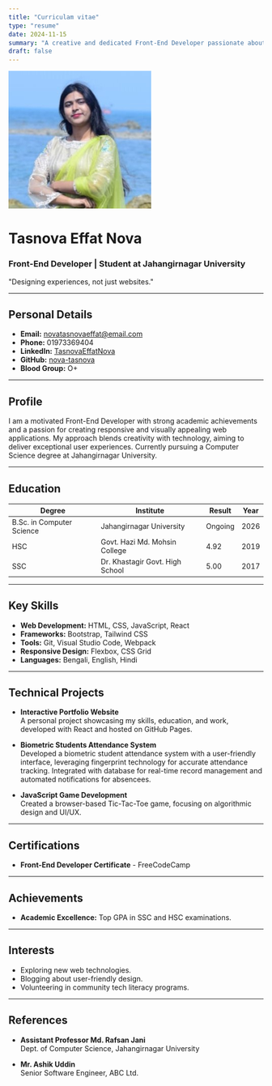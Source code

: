 ```yaml
---
title: "Curriculam vitae"
type: "resume"
date: 2024-11-15
summary: "A creative and dedicated Front-End Developer passionate about building intuitive web applications."
draft: false
---
```


![Tasnova Effat Nova](./IMG_20200504_203259_610.jpg)

# **Tasnova Effat Nova**

### Front-End Developer | Student at Jahangirnagar University  
"Designing experiences, not just websites."  

---

## **Personal Details**
- **Email:** novatasnovaeffat@email.com  
- **Phone:** 01973369404
- **LinkedIn:** [TasnovaEffatNova](https://www.linkedin.com/in/tasnova-effat-nova-677752241/)
- **GitHub:** [nova-tasnova](https://github.com/nova-tasnova)  
- **Blood Group:** O+

---

## **Profile**

I am a motivated Front-End Developer with strong academic achievements and a passion for creating responsive and visually appealing web applications. My approach blends creativity with technology, aiming to deliver exceptional user experiences. Currently pursuing a Computer Science degree at Jahangirnagar University.

---

## **Education**

| **Degree**                  | **Institute**                          | **Result** | **Year**  |
|-----------------------------|----------------------------------------|------------|-----------|
| B.Sc. in Computer Science   | Jahangirnagar University              | Ongoing    | 2026      |
| HSC                        | Govt. Hazi Md. Mohsin College         | 4.92       | 2019      |
| SSC                        | Dr. Khastagir Govt. High School       | 5.00       | 2017      |

---

## **Key Skills**
- **Web Development:** HTML, CSS, JavaScript, React  
- **Frameworks:** Bootstrap, Tailwind CSS  
- **Tools:** Git, Visual Studio Code, Webpack  
- **Responsive Design:** Flexbox, CSS Grid  
- **Languages:** Bengali, English, Hindi 

---

## **Technical Projects**

- **Interactive Portfolio Website**  
  A personal project showcasing my skills, education, and work, developed with React and hosted on GitHub Pages.  

- **Biometric Students Attendance System**  
  Developed a biometric student attendance system with a user-friendly interface, leveraging fingerprint technology for accurate attendance tracking. Integrated with  database for real-time record management and automated notifications for absencees. 

- **JavaScript Game Development**  
  Created a browser-based Tic-Tac-Toe game, focusing on algorithmic design and UI/UX.

---

## **Certifications**

- **Front-End Developer Certificate** - FreeCodeCamp  


---

## **Achievements**

- **Academic Excellence:** Top GPA in SSC and HSC examinations.  


---

## **Interests**
- Exploring new web technologies.  
- Blogging about user-friendly design.  
- Volunteering in community tech literacy programs.  

---

## **References**

- **Assistant Professor   Md. Rafsan Jani**  
  Dept. of Computer Science, Jahangirnagar University  
   

- **Mr. Ashik Uddin**  
  Senior Software Engineer, ABC Ltd.  
  
